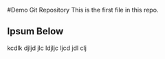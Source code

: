 #Demo Git Repository
This is the first file in this repo.

## Ipsum Below

kcdlk djljd jlc ldjljc ljcd jdl clj 